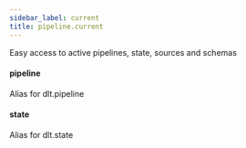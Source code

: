 ```yaml
---
sidebar_label: current
title: pipeline.current
---
```


Easy access to active pipelines, state, sources and schemas

#### pipeline

Alias for dlt.pipeline

#### state

Alias for dlt.state


